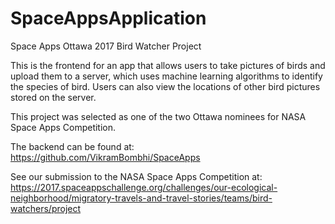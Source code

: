 # SpaceAppsApplication
Space Apps Ottawa 2017 Bird Watcher Project

This is the frontend for an app that allows users to take pictures of birds and upload them to a server, which uses machine learning algorithms to identify the species of bird. Users can also view the locations of other bird pictures stored on the server.

This project was selected as one of the two Ottawa nominees for NASA Space Apps Competition.

The backend can be found at:
https://github.com/VikramBombhi/SpaceApps

See our submission to the NASA Space Apps Competition at:
https://2017.spaceappschallenge.org/challenges/our-ecological-neighborhood/migratory-travels-and-travel-stories/teams/bird-watchers/project


